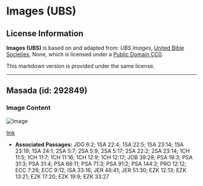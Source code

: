 # Images (UBS)

## License Information

**Images (UBS)** is based on and adapted from: _UBS Images_, [United Bible Societies](https://unitedbiblesocieties.org/), None, which is licensed under a [Public Domain CC0](https://creativecommons.org/public-domain/cc0/).

This markdown version is provided under the same license.



--------------------------------

## Masada (id: 292849)

### Image Content

![Image](https://cdn.aquifer.bible/aquifer-content/resources/Media/WEB-0622_masada.jpg)

[link](https://cdn.aquifer.bible/aquifer-content/resources/Media/WEB-0622_masada.jpg)

* **Associated Passages:** JDG 6:2; 1SA 22:4; 1SA 22:5; 1SA 23:14; 1SA 23:19; 1SA 24:1; 2SA 5:7; 2SA 5:9; 2SA 5:17; 2SA 22:2; 2SA 23:14; 1CH 11:5; 1CH 11:7; 1CH 11:16; 1CH 12:9; 1CH 12:17; JOB 39:28; PSA 18:3; PSA 31:3; PSA 31:4; PSA 66:11; PSA 71:3; PSA 91:2; PSA 144:2; PRO 12:12; ECC 7:26; ECC 9:12; ISA 33:16; JER 48:41; JER 51:30; EZK 12:13; EZK 13:21; EZK 17:20; EZK 19:9; EZK 33:27

